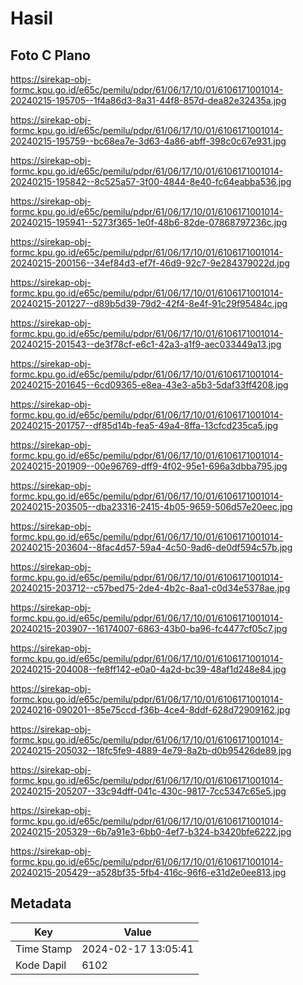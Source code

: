 # Hasil

## Foto C Plano

https://sirekap-obj-formc.kpu.go.id/e65c/pemilu/pdpr/61/06/17/10/01/6106171001014-20240215-195705--1f4a86d3-8a31-44f8-857d-dea82e32435a.jpg

https://sirekap-obj-formc.kpu.go.id/e65c/pemilu/pdpr/61/06/17/10/01/6106171001014-20240215-195759--bc68ea7e-3d63-4a86-abff-398c0c67e931.jpg

https://sirekap-obj-formc.kpu.go.id/e65c/pemilu/pdpr/61/06/17/10/01/6106171001014-20240215-195842--8c525a57-3f00-4844-8e40-fc64eabba536.jpg

https://sirekap-obj-formc.kpu.go.id/e65c/pemilu/pdpr/61/06/17/10/01/6106171001014-20240215-195941--5273f365-1e0f-48b6-82de-07868797236c.jpg

https://sirekap-obj-formc.kpu.go.id/e65c/pemilu/pdpr/61/06/17/10/01/6106171001014-20240215-200156--34ef84d3-ef7f-46d9-92c7-9e284379022d.jpg

https://sirekap-obj-formc.kpu.go.id/e65c/pemilu/pdpr/61/06/17/10/01/6106171001014-20240215-201227--d89b5d39-79d2-42f4-8e4f-91c29f95484c.jpg

https://sirekap-obj-formc.kpu.go.id/e65c/pemilu/pdpr/61/06/17/10/01/6106171001014-20240215-201543--de3f78cf-e6c1-42a3-a1f9-aec033449a13.jpg

https://sirekap-obj-formc.kpu.go.id/e65c/pemilu/pdpr/61/06/17/10/01/6106171001014-20240215-201645--6cd09365-e8ea-43e3-a5b3-5daf33ff4208.jpg

https://sirekap-obj-formc.kpu.go.id/e65c/pemilu/pdpr/61/06/17/10/01/6106171001014-20240215-201757--df85d14b-fea5-49a4-8ffa-13cfcd235ca5.jpg

https://sirekap-obj-formc.kpu.go.id/e65c/pemilu/pdpr/61/06/17/10/01/6106171001014-20240215-201909--00e96769-dff9-4f02-95e1-696a3dbba795.jpg

https://sirekap-obj-formc.kpu.go.id/e65c/pemilu/pdpr/61/06/17/10/01/6106171001014-20240215-203505--dba23316-2415-4b05-9659-506d57e20eec.jpg

https://sirekap-obj-formc.kpu.go.id/e65c/pemilu/pdpr/61/06/17/10/01/6106171001014-20240215-203604--8fac4d57-59a4-4c50-9ad6-de0df594c57b.jpg

https://sirekap-obj-formc.kpu.go.id/e65c/pemilu/pdpr/61/06/17/10/01/6106171001014-20240215-203712--c57bed75-2de4-4b2c-8aa1-c0d34e5378ae.jpg

https://sirekap-obj-formc.kpu.go.id/e65c/pemilu/pdpr/61/06/17/10/01/6106171001014-20240215-203907--16174007-6863-43b0-ba96-fc4477cf05c7.jpg

https://sirekap-obj-formc.kpu.go.id/e65c/pemilu/pdpr/61/06/17/10/01/6106171001014-20240215-204008--fe8ff142-e0a0-4a2d-bc39-48af1d248e84.jpg

https://sirekap-obj-formc.kpu.go.id/e65c/pemilu/pdpr/61/06/17/10/01/6106171001014-20240216-090201--85e75ccd-f36b-4ce4-8ddf-628d72909162.jpg

https://sirekap-obj-formc.kpu.go.id/e65c/pemilu/pdpr/61/06/17/10/01/6106171001014-20240215-205032--18fc5fe9-4889-4e79-8a2b-d0b95426de89.jpg

https://sirekap-obj-formc.kpu.go.id/e65c/pemilu/pdpr/61/06/17/10/01/6106171001014-20240215-205207--33c94dff-041c-430c-9817-7cc5347c65e5.jpg

https://sirekap-obj-formc.kpu.go.id/e65c/pemilu/pdpr/61/06/17/10/01/6106171001014-20240215-205329--6b7a91e3-6bb0-4ef7-b324-b3420bfe6222.jpg

https://sirekap-obj-formc.kpu.go.id/e65c/pemilu/pdpr/61/06/17/10/01/6106171001014-20240215-205429--a528bf35-5fb4-416c-96f6-e31d2e0ee813.jpg


## Metadata

| Key        | Value               |
| ---------- | ------------------- |
| Time Stamp | 2024-02-17 13:05:41 |
| Kode Dapil | 6102                |



